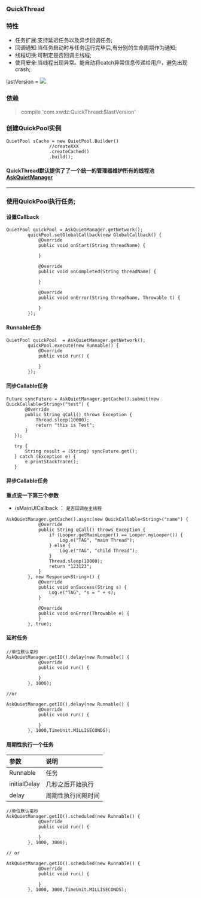 ### QuickThread


### 特性

- 任务扩展:支持延迟任务以及异步回调任务;
- 回调通知:当任务启动时与任务运行完毕后,有分别的生命周期作为通知;
- 线程切换:可制定是否回调主线程;
- 使用安全:当线程出现异常。能自动将catch异常信息传递给用户，避免出现crash;


lastVersion = [![](https://jitpack.io/v/xwdz/QuickThread.svg)](https://jitpack.io/#xwdz/QuickThread)

### 依赖
> compile 'com.xwdz:QuickThread:$lastVersion'

### 创建QuickPool实例
```
QuietPool sCache = new QuietPool.Builder()
                //createXXX
                .createCached()
                .build();
```

#### QuickThread默认提供了了一个统一的管理器维护所有的线程池[AskQuietManager](https://github.com/xwdz/QuickThread/blob/master/mylibrary/src/main/java/com/github/xwdz/quickthread/AskQuietManager.java)

----

### 使用QuickPool执行任务;

#### 设置Callback
```
QuietPool quickPool = AskQuietManager.getNetwork();
        quickPool.setGlobalCallback(new GlobalCallback() {
            @Override
            public void onStart(String threadName) {
                
            }

            @Override
            public void onCompleted(String threadName) {

            }

            @Override
            public void onError(String threadName, Throwable t) {

            }
        });
```

####  Runnable任务

```
QuietPool quickPool  = AskQuietManager.getNetwork();
        quickPool.execute(new Runnable() {
            @Override
            public void run() {
                
            }
        });
```

#### 同步Callable任务

```
Future syncFuture = AskQuietManager.getCache().submit(new QuickCallable<String>("test") {
       @Override
       public String qCall() throws Exception {
           Thread.sleep(10000);
           return "this is Test";
       }
   });

   try {
       String result = (String) syncFuture.get();
   } catch (Exception e) {
       e.printStackTrace();
   }
```

#### 异步Callable任务

**重点说一下第三个参数**

- isMainUICallback ： `是否回调在主线程`

```
AskQuietManager.getCache().async(new QuickCallable<String>("name") {
            @Override
            public String qCall() throws Exception {
                if (Looper.getMainLooper() == Looper.myLooper()) {
                    Log.e("TAG", "main Thread");
                } else {
                    Log.e("TAG", "child Thread");
                }
                Thread.sleep(10000);
                return "123123";
            }
        }, new Response<String>() {
            @Override
            public void onSuccess(String s) {
                Log.e("TAG", "s = " + s);
            }

            @Override
            public void onError(Throwable e) {
            }
        }, true);
```

#### 延时任务

```
//单位默认毫秒
AskQuietManager.getIO().delay(new Runnable() {
            @Override
            public void run() {

            }
        }, 1000);

//or

AskQuietManager.getIO().delay(new Runnable() {
            @Override
            public void run() {

            }
        }, 1000,TimeUnit.MILLISECONDS);

```

#### 周期性执行一个任务

|参数|说明|
|:--|:--|
| Runnable | 任务 |
| initialDelay | 几秒之后开始执行 |
| delay | 周期性执行间隔时间 |

```
//单位默认毫秒
AskQuietManager.getIO().scheduled(new Runnable() {
            @Override
            public void run() {

            }
        }, 1000, 3000);
        
// or

AskQuietManager.getIO().scheduled(new Runnable() {
            @Override
            public void run() {

            }
        }, 1000, 3000,TimeUnit.MILLISECONDS);
```



